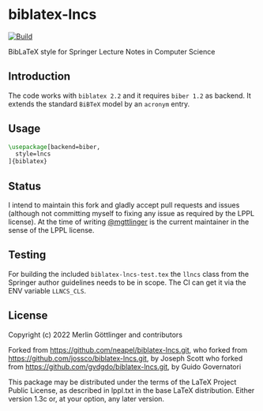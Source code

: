# biblatex-lncs
[![Build](https://github.com/mgttlinger/biblatex-lncs/actions/workflows/build.yml/badge.svg)](https://github.com/mgttlinger/biblatex-lncs/actions/workflows/build.yml)

BibLaTeX style for Springer Lecture Notes in Computer Science

## Introduction

The code works with `biblatex 2.2` and it requires `biber 1.2` as backend. It
extends the standard `BiBTeX` model by an `acronym` entry.

## Usage

```latex
\usepackage[backend=biber,
  style=lncs
]{biblatex}
```

## Status

I intend to maintain this fork and gladly accept pull requests and issues (although not committing myself to fixing any issue as required by the LPPL license). At the time of writing [@mgttlinger](https://github.com/mgttlinger) is the current maintainer in the sense of the LPPL license.

## Testing

For building the included `biblatex-lncs-test.tex` the `llncs` class from the Springer author guidelines needs to be in scope. The CI can get it via the ENV variable `LLNCS_CLS`.

## License

Copyright (c) 2022 Merlin Göttlinger and contributors

Forked from <https://github.com/neapel/biblatex-lncs.git>,
who forked from <https://github.com/jossco/biblatex-lncs.git>, by Joseph Scott
who forked from <https://github.com/gvdgdo/biblatex-lncs.git>, by Guido Governatori

This package may be distributed under the terms of the LaTeX Project
Public License, as described in lppl.txt in the base LaTeX distribution.
Either version 1.3c or, at your option, any later version.
